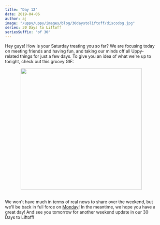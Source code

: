 ```yaml
---
title: "Day 12"
date: 2019-04-06
author: aj
image: "/uppy/uppy/images/blog/30daystoliftoff/discodog.jpg"
series: 30 Days to Liftoff
seriesSuffix: 'of 30'
---
```


Hey guys! How is your Saturday treating you so far? We are focusing today on meeting friends and having fun, and taking our minds off all Uppy-related things for just a few days. To give you an idea of what we're up to tonight, check out this groovy GIF:

<!--more-->

<center><img width="400" src="https://media.giphy.com/media/k2Da0Uzaxo9xe/giphy.gif"><br/><br/></center>

We won't have much in terms of real news to share over the weekend, but we'll be back in full force on [Monday](/blog/2019/04/liftoff-14/)! In the meantime, we hope you have a great day! And see you tomorrow for another weekend update in our 30 Days to Liftoff!
